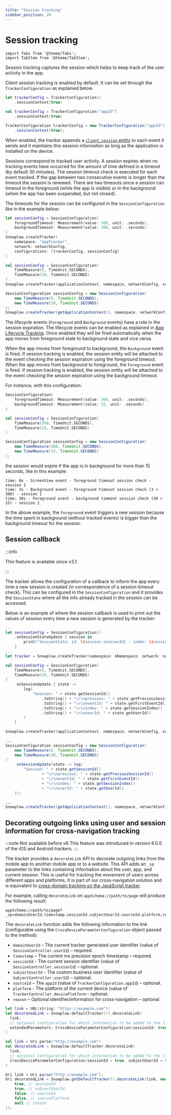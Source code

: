 ```yaml
---
title: "Session tracking"
sidebar_position: 20
---
```


# Session tracking

```mdx-code-block
import Tabs from '@theme/Tabs';
import TabItem from '@theme/TabItem';
```

Session tracking captures the session which helps to keep track of the user activity in the app.

Client session tracking is enabled by default. It can be set through the `TrackerConfiguration` as explained below.

<Tabs groupId="platform" queryString>
  <TabItem value="ios" label="iOS" default>

```swift
let trackerConfig = TrackerConfiguration()
    .sessionContext(true)
```

  </TabItem>
  <TabItem value="android" label="Android (Kotlin)">

```kotlin
val trackerConfig = TrackerConfiguration("appId")
    .sessionContext(true)
```

  </TabItem>
  <TabItem value="android-java" label="Android (Java)">

```java
TrackerConfiguration trackerConfig = new TrackerConfiguration("appId")
    .sessionContext(true);
```

  </TabItem>
</Tabs>

When enabled, the tracker appends a [`client_session` entity](https://github.com/snowplow/iglu-central/blob/master/schemas/com.snowplowanalytics.snowplow/client_session/jsonschema/1-0-2) to each event it sends and it maintains this session information as long as the application is installed on the device.

Sessions correspond to tracked user activity. A session expires when no tracking events have occurred for the amount of time defined in a timeout (by default 30 minutes). The session timeout check is executed for each event tracked. If the gap between two consecutive events is longer than the timeout the session is renewed. There are two timeouts since a session can timeout in the foreground (while the app is visible) or in the background (when the app has been suspended, but not closed).

The timeouts for the session can be configured in the `SessionConfiguration` like in the example below:

<Tabs groupId="platform" queryString>
  <TabItem value="ios" label="iOS" default>

```swift
let sessionConfig = SessionConfiguration(
    foregroundTimeout: Measurement(value: 360, unit: .seconds),
    backgroundTimeout: Measurement(value: 360, unit: .seconds)
)
Snowplow.createTracker(
    namespace: "appTracker",
    network: networkConfig,
    configurations: [trackerConfig, sessionConfig]
)
```

  </TabItem>
  <TabItem value="android" label="Android (Kotlin)">

```kotlin
val sessionConfig = SessionConfiguration(
    TimeMeasure(6, TimeUnit.SECONDS),
    TimeMeasure(30, TimeUnit.SECONDS)
)
Snowplow.createTracker(applicationContext, namespace, networkConfig, sessionConfig)
```

  </TabItem>
  <TabItem value="android-java" label="Android (Java)">

```java
SessionConfiguration sessionConfig = new SessionConfiguration(
    new TimeMeasure(6, TimeUnit.SECONDS),
    new TimeMeasure(30, TimeUnit.SECONDS)
);
Snowplow.createTracker(getApplicationContext(), namespace, networkConfig, sessionConfig);
```

  </TabItem>
</Tabs>

The lifecycle events (`Foreground` and `Background` events) have a role in the session expiration. The lifecycle events can be enabled as explained in [App Lifecycle Tracking](#lifecycle-tracking). Once enabled they will be fired automatically when the app moves from foreground state to background state and vice versa.

When the app moves from foreground to background, the `Background` event is fired. If session tracking is enabled, the session entity will be attached to the event checking the session expiration using the foreground timeout.
When the app moves from background to foreground, the `Foreground` event is fired. If session tracking is enabled, the session entity will be attached to the event checking the session expiration using the background timeout.

For instance, with this configuration:

<Tabs groupId="platform" queryString>
  <TabItem value="ios" label="iOS" default>

```swift
SessionConfiguration(
    foregroundTimeout: Measurement(value: 360, unit: .seconds),
    backgroundTimeout: Measurement(value: 15, unit: .seconds)
)       
```

  </TabItem>
  <TabItem value="android" label="Android (Kotlin)">

```kotlin
val sessionConfig = SessionConfiguration(
    TimeMeasure(360, TimeUnit.SECONDS),
    TimeMeasure(15, TimeUnit.SECONDS)
)
```

  </TabItem>
  <TabItem value="android-java" label="Android (Java)">

```java
SessionConfiguration sessionConfig = new SessionConfiguration(
    new TimeMeasure(360, TimeUnit.SECONDS),
    new TimeMeasure(15, TimeUnit.SECONDS)
);
```

  </TabItem>
</Tabs>

the session would expire if the app is in background for more than 15 seconds, like in this example:

```text
time: 0s - ScreenView event - foreground timeout session check - session 1
time: 3s - Background event - foreground timeout session check (3 < 360) - session 1
time: 30s - Foreground event - background timeout session check (30 > 15) - session 2
```

In the above example, the `Foreground` event triggers a new session because the time spent in background (without tracked events) is bigger than the background timeout for the session.

## Session callback

:::info

This feature is available since v3.1.

:::

The tracker allows the configuration of a callback to inform the app every time a new session is created (in correspondence of a session timeout check).
This can be configured in the `SessionConfiguration` and it provides the `SessionState` where all the info already tracked in the session can be accessed.

Below is an example of where the session callback is used to print out the values of session every time a new session is generated by the tracker:

<Tabs groupId="platform" queryString>
  <TabItem value="ios" label="iOS" default>

```swift
...
let sessionConfig = SessionConfiguration()
    .onSessionStateUpdate { session in
        print("SessionState: id: \(session.sessionId) - index: \(session.sessionIndex) - userID: \(session.userId) - firstEventID: \(session.firstEventId)")
    }
...
let tracker = Snowplow.createTracker(namespace: kNamespace, network: networkConfig, configurations: [sessionConfig])
```

  </TabItem>
  <TabItem value="android" label="Android (Kotlin)">

```kotlin
val sessionConfig = SessionConfiguration(
    TimeMeasure(6, TimeUnit.SECONDS),
    TimeMeasure(30, TimeUnit.SECONDS)
)
    .onSessionUpdate { state ->
        log(
            "Session: " + state.getSessionId()
                .toString() + "\r\nprevious: " + state.getPreviousSessionId()
                .toString() + "\r\neventId: " + state.getFirstEventId()
                .toString() + "\r\nindex: " + state.getSessionIndex()
                .toString() + "\r\nuserId: " + state.getUserId()
        )
    }

Snowplow.createTracker(applicationContext, namespace, networkConfig, sessionConfig)
```

  </TabItem>
  <TabItem value="android-java" label="Android (Java)">

```java
...
SessionConfiguration sessionConfig = new SessionConfiguration(
    new TimeMeasure(6, TimeUnit.SECONDS),
    new TimeMeasure(30, TimeUnit.SECONDS)
)
    .onSessionUpdate(state -> log(
        "Session: " + state.getSessionId()
                + "\r\nprevious: " + state.getPreviousSessionId()
                + "\r\neventId: " + state.getFirstEventId()
                + "\r\nindex: " + state.getSessionIndex()
                + "\r\nuserId: " + state.getUserId()
    ));

...
Snowplow.createTracker(getApplicationContext(), namespace, networkConfig, sessionConfig);
```

  </TabItem>
</Tabs>

## Decorating outgoing links using user and session information for cross-navigation tracking

:::note Not available before v6
This feature was introduced in version 6.0.0 of the iOS and Android trackers.
:::

The tracker provides a `decorateLink` API to decorate outgoing links from the mobile app to another mobile app or to a website.
This API adds an `_sp` parameter to the links containing information about the user, app, and current session.
This is useful for tracking the movement of users across different apps and platforms.
It is part of our cross-navigation solution and is equivalent to [cross-domain tracking on the JavaScript tracker](/docs/collecting-data/collecting-from-own-applications/javascript-trackers/web-tracker/cross-domain-tracking/index.md).

For example, calling `decorateLink` on `appSchema://path/to/page` will produce the following result:

```
appSchema://path/to/page?_sp=domainUserId.timestamp.sessionId.subjectUserId.sourceId.platform.reason
```

The `decorateLink` function adds the following information to the link (configurable using the `CrossDeviceParameterConfiguration` object passed to the method):

- `domainUserId` – The current tracker generated user identifier (value of `SessionController.userId`) – required.
- `timestamp` – The current ms precision epoch timestamp – required.
- `sessionId` - The current session identifier (value of `SessionController.sessionId`) – optional.
- `subjectUserId` - The custom business user identifier (value of `SubjectController.userId`) – optional.
- `sourceId` – The `appId` (value of `TrackerConfiguration.appId`) – optional.
- `platform` - The platform of the current device (value of `TrackerController.devicePlatform` – optional.
- `reason` – Optional identifier/information for cross-navigation – optional.

<Tabs groupId="platform" queryString>
  <TabItem value="ios" label="iOS" default>

```swift
let link = URL(string: "https://example.com")!
let decoratedLink = Snowplow.defaultTracker()?.decorateLink(
  link,
  // optional configuration for which information to be added to the link
  extendedParameters: CrossDeviceParameterConfiguration(sessionId: true, subjectUserId: true)
)
```

  </TabItem>
  <TabItem value="android" label="Android (Kotlin)">

```kotlin
val link = Uri.parse("http://example.com")
val decoratedLink = Snowplow.defaultTracker.decorateLink(
  link,
  // optional configuration for which information to be added to the link
  CrossDeviceParameterConfiguration(sessionId = true, subjectUserId = true)
)
```

  </TabItem>
  <TabItem value="android-java" label="Android (Java)">

```java
Uri link = Uri.parse("http://example.com");
Uri decoratedLink = Snowplow.getDefaultTracker().decorateLink(link, new CrossDeviceParameterConfiguration(
    true, // sessionId
    true, // subjectUserId
    false, // sourceId
    false, // sourcePlatform
    null // reason
));
```

  </TabItem>
</Tabs>
